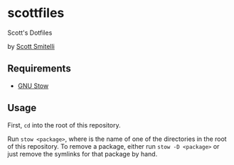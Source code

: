 scottfiles
==========

Scott's Dotfiles

by [Scott Smitelli](mailto:scott@smitelli.com)

Requirements
------------

  * [GNU Stow](https://www.gnu.org/software/stow/)

Usage
-----

First, `cd` into the root of this repository.

Run `stow <package>`, where <package> is the name of one of the directories in
the root of this repository. To remove a package, either run `stow -D <package>`
or just remove the symlinks for that package by hand.
